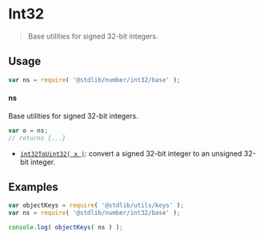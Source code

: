 <!--

@license Apache-2.0

Copyright (c) 2018 The Stdlib Authors.

Licensed under the Apache License, Version 2.0 (the "License");
you may not use this file except in compliance with the License.
You may obtain a copy of the License at

   http://www.apache.org/licenses/LICENSE-2.0

Unless required by applicable law or agreed to in writing, software
distributed under the License is distributed on an "AS IS" BASIS,
WITHOUT WARRANTIES OR CONDITIONS OF ANY KIND, either express or implied.
See the License for the specific language governing permissions and
limitations under the License.

-->

# Int32

> Base utilities for signed 32-bit integers.

<section class="usage">

## Usage

```javascript
var ns = require( '@stdlib/number/int32/base' );
```

#### ns

Base utilities for signed 32-bit integers.

```javascript
var o = ns;
// returns {...}
```

<!-- <toc pattern="*"> -->

<div class="namespace-toc">

-   <span class="signature">[`int32ToUint32( x )`][@stdlib/number/int32/base/to-uint32]</span><span class="delimiter">: </span><span class="description">convert a signed 32-bit integer to an unsigned 32-bit integer.</span>

</div>

<!-- </toc> -->

</section>

<!-- /.usage -->

<section class="examples">

## Examples

<!-- TODO: better examples -->

<!-- eslint no-undef: "error" -->

```javascript
var objectKeys = require( '@stdlib/utils/keys' );
var ns = require( '@stdlib/number/int32/base' );

console.log( objectKeys( ns ) );
```

</section>

<!-- /.examples -->

<section class="links">

<!-- <toc-links> -->

[@stdlib/number/int32/base/to-uint32]: https://github.com/stdlib-js/stdlib/tree/develop/lib/node_modules/%40stdlib/number/int32/base/to-uint32

<!-- </toc-links> -->

</section>

<!-- /.links -->
